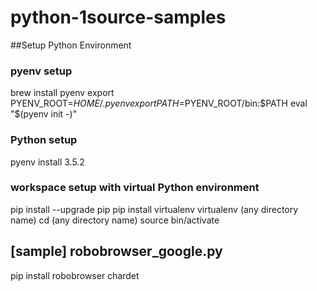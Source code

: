 # python-1source-samples

##Setup Python Environment

### pyenv setup
brew install pyenv
export PYENV_ROOT=$HOME/.pyenv
export PATH=$PYENV_ROOT/bin:$PATH
eval "$(pyenv init -)"

### Python setup
pyenv install 3.5.2

### workspace setup with virtual Python environment
pip install --upgrade pip
pip install virtualenv
virtualenv (any directory name)
cd (any directory name)
source bin/activate

## [sample] robobrowser_google.py
pip install robobrowser chardet
